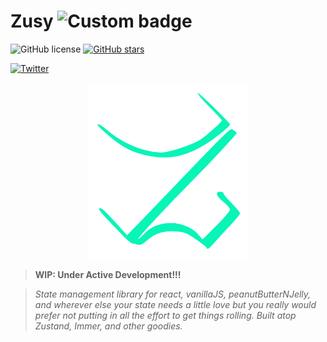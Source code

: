 # Zusy ![Custom badge](https://img.shields.io/endpoint?color=07f5b7&label=%20ZUSY%20&style=for-the-badge&url=https%3A%2F%2Fzusy-shield-yeif9t286ue5.runkit.sh%2F)

![GitHub license](https://img.shields.io/github/license/DaneTheory/Zusy?color=ffffff&style=for-the-badge)  [![GitHub stars](https://img.shields.io/github/stars/DaneTheory/Zusy?color=fcde8a&logoColor=ffffff&style=for-the-badge)](https://github.com/DaneTheory/Zusy/stargazers)

[![Twitter](https://img.shields.io/twitter/url?label=Show%20Some%20Love&url=https%3A%2F%2Ftwitter.com%2FGod_Dane)](https://twitter.com/intent/tweet?text=Wow:&url=https%3A%2F%2Fgithub.com%2FDaneTheory%2FZusy)


<p align="center">
  <img src="https://github.com/DaneTheory/Zusy/blob/main/assets/images/OPTI/logo-1.png" width="256" title="Zusy Logo">
</p>

> **WIP: Under Active Development!!!**

> _State management library for react, vanillaJS, peanutButterNJelly, and wherever else your state needs a little love but you really would prefer not putting in all the effort to get things rolling. Built atop Zustand, Immer, and other goodies._
